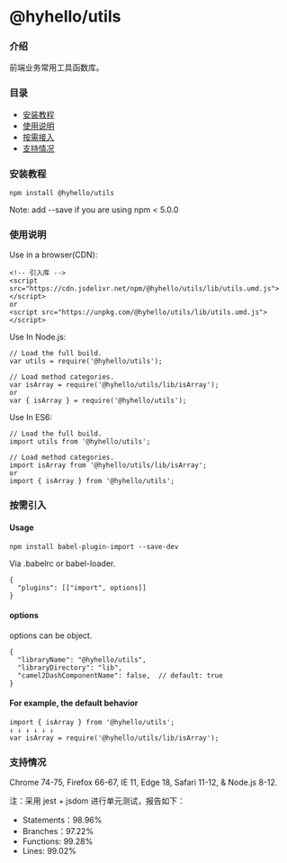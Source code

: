 # @hyhello/utils

### 介绍

前端业务常用工具函数库。

### 目录

- [安装教程](#安装教程)
- [使用说明](#使用说明)
- [按需接入](#按需接入)
- [支持情况](#支持情况)

### 安装教程

```nodejs
npm install @hyhello/utils
```

Note: add --save if you are using npm < 5.0.0

### 使用说明

Use in a browser(CDN):

```nodejs
<!-- 引入库 -->
<script src="https://cdn.jsdelivr.net/npm/@hyhello/utils/lib/utils.umd.js"></script>
or
<script src="https://unpkg.com/@hyhello/utils/lib/utils.umd.js"></script>
```

Use In Node.js:

```nodejs
// Load the full build.
var utils = require('@hyhello/utils');

// Load method categories.
var isArray = require('@hyhello/utils/lib/isArray');
or
var { isArray } = require('@hyhello/utils');
```

Use In ES6:

```nodejs
// Load the full build.
import utils from '@hyhello/utils';

// Load method categories.
import isArray from '@hyhello/utils/lib/isArray';
or
import { isArray } from '@hyhello/utils';
```

### 按需引入

#### Usage

```nodejs
npm install babel-plugin-import --save-dev
```

Via .babelrc or babel-loader.

```nodejs
{
  "plugins": [["import", options]]
}
```

#### options

options can be object.

```nodejs
{
  "libraryName": "@hyhello/utils",
  "libraryDirectory": "lib",
  "camel2DashComponentName": false,  // default: true
}
```

#### For example, the default behavior

```nodejs
import { isArray } from '@hyhello/utils';
↓ ↓ ↓ ↓ ↓ ↓
var isArray = require('@hyhello/utils/lib/isArray');
```

### 支持情况

Chrome 74-75, Firefox 66-67, IE 11, Edge 18, Safari 11-12, & Node.js 8-12.

注：采用 jest + jsdom 进行单元测试，报告如下：

- Statements：98.96%
- Branches：97.22%
- Functions: 99.28%
- Lines: 99.02%
